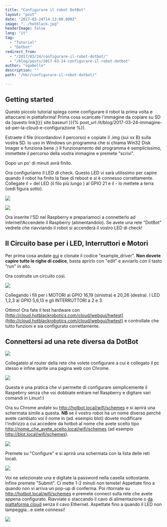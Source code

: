 ```yaml
---
title: "Configurare il robot DotBot"
layout: "post"
date: "2017-03-24T14:13:00.000Z"
image: "../hotblack.jpg"
headerImage: false
lang: "it"
tag:
  - "Tutorial"
  - "Dotbot"
redirect_from:
  - "/2017/03/24/configurare-il-robot-dotbot/"
  - "/blog/posts/2017-03-24-configurare-il-robot-dotbot"
author: "sgabello"
description: ""
path: "/hbr/configurare-il-robot-dotbot/"

---
```


## Getting started

Questo piccolo tutorial spiega come configurare il robot la prima volta e attaccarsi in piattaforma!
Prima cosa scaricate l'immagine da copiare su SD da [questo link]({{ site.baseurl }}{% post_url /it/blog/2017-03-24-immagine-sd-per-la-cloud-e-configurazione %}).

Estraete il file (ricordandovi il percorso) e copiate il .img (sui xx B) sulla vostra SD. Io uso in Windows un programma che si chiama Win32 Disk Imager e funziona bene ;) Il funzionamento del programma è semplicissimo, immettete il percorso della vostra immagine e premete "scrivi".

Dopo un po' di minuti avrà finito.

Ora configuriamo il LED di check. Questo LED vi sarà utilissimo per capire quando il robot ha finito la fase di reboot e si è connesso correttamente.
Collegate il + del LED (il filo più lungo ) al GPIO 21 e il - lo mettete a terra (vedi figura sotto).

![](./RP2_Pinout.png)

![](./schemaLEDcheck.png)

Ora inserite l'SD nel Raspberry e prepariamoci a connetterlo ad internet!Accendete il Raspberry (alimentandolo). Se avete una rete "DotBot" vedrete che riavviando il robot si accenderà il vostro LED di check!

## Il Circuito base per i LED, Interruttori e Motori

Per prima cosa andate [qui](http://cloud.hotblackrobotics.com/cloud/sketch) e clonate il codice "example_driver". **Non dovete capire tutte le righe di codice**, basta aprirlo con "edit" e avviarlo con il tasto "run" in alto.

Ora costruite un circuito così.

![](./schemaCompleto_bb.png)

Collegando i fili per i MOTORI ai GPIO 16,19 (sinistra) e 20,26 (destra). I LED 1,2,3 ai GPIO 5,6,13 e gli INTERRUTTORI a 2 e 3.

Ottimo! Ora fate il test hardware con [http://cloud.hotblackrobotics.com/cloud/webgui/hwtest](http://cloud.hotblackrobotics.com/cloud/webgui/hwtest) e controllate che tutto funzioni e sia configurato correttamente.

## Connettersi ad una rete diversa da DotBot

![](./Getstart1.jpeg)

Collegatelo al router della rete che volete configurare a cui è collegato il pc stesso e infine aprite una pagina web con Chrome.

![](./Connect.jpeg)

Questa è una pratica che vi permette di configurare semplicemente il Raspebrry senza che voi dobbiate entrare nel Raspberry e digitare vari comandi in Linux!:)

Ora su Chrome andate su http://hotbot.local/wifi/schemes e si aprirà una schermata simile a questa. **NB** se il vostro robot ha un nome diverso perchè avete cambiato voi il nome in (ad. esempio blot) dovete modificare l'indirizzo a cui accedere da hotbot al nome che avete scelto tipo http://nome_che_avete_scelto.local/wifi/schemes (ad esempio http://blot.local/wifi/schemes).

![](./shcemes.PNG)

Premete su "Configure" e si aprirà una schermata con la lista delle reti locali.

![](./list.PNG)

Voi ne selezionate una e digitate la password nella casella sottostante. Infine premete "Submit". Ci mette 1-2 minuti non temete! Aspettate fino a quando non vi arriva un pop-up di conferma. Poi ritornate su http://hotbot.local/wifi/schemes e premete connect sulla rete che avete appena configurato. Riavviate o staccando il cavo di alimentazione o [da piattaforma cloud](http://cloud.hotblackrobotics.com/cloud/robot) senza il cavo Ethernet. Aspettate fino a quando il LED non lampeggia...e siete connessi!

![](./Connected.jpeg)
